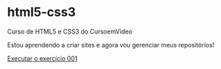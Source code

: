 # html5-css3
 Curso de HTML5 e CSS3 do CursoemVideo

 Estou aprendendo a criar sites e agora vou gerenciar meus repositórios!

<a href="https://wilson-pedro.github.io/html5-css3/exercícios/ex001 - Primeiras linhas de código/index.html">Executar o exercício 001</a>